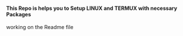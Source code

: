#### This Repo is helps you to Setup LINUX and TERMUX with necessary Packages
working on the Readme file
